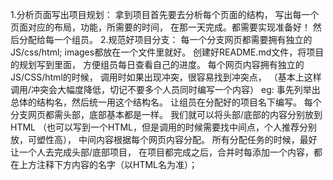 1.分析页面写出项目规划：
    拿到项目首先要去分析每个页面的结构，
    写出每一个页面对应的布局，功能，所需要的时间，
    在那一天完成。都需要实现准备好！
    然后分配给每一个组员。
2.规范好项目分支：
    每一个分支网页都需要拥有独立的JS/css/html;
    images都放在一个文件里就好。
    创建好README.md文件，将项目的规划写到里面，
    方便组员每日查看自己的进度。
    每个网页内容拥有独立的JS/CSS/html的时候，
    调用时如果出现冲突，很容易找到冲突点，
    （基本上这样调用/冲突会大幅度降低，切记不要多个人员同时编写一个内容）
  eg:
    事先列举出总体的结构名，然后统一用这个结构名。
    让组员在分配好的项目名下编写。
    每个分支网页都需头部，底部基本都是一样。
    我们就可以将头部/底部的内容分别放到HTML
    （也可以写到一个HTML，但是调用的时候需要找中间点，个人推荐分别放，可塑性高），
    中间内容根据每个网页内容分配。
    所有分配任务的时候，最好让一个人去完成头部/底部项目，
    在项目都完成之后，合并时每添加一个内容，都在上方注释下方内容的名字（以HTML名为准）；
